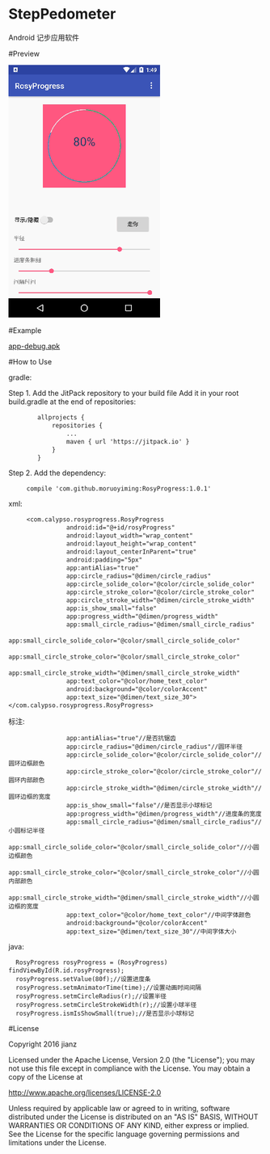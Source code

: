 # StepPedometer
Android 记步应用软件


#Preview

![image](https://github.com/moruoyiming/RosyProgress/blob/master/pics/device-2017-04-20-134955.gif?raw=true)

#Example

[app-debug.apk](https://github.com/moruoyiming/RosyProgress/raw/master/app-debug.apk)

#How to Use

gradle:

Step 1. Add the JitPack repository to your build file
        Add it in your root build.gradle at the end of repositories:

          	allprojects {
         		repositories {
         			...
         			maven { url 'https://jitpack.io' }
         		}
         	}

Step 2. Add the dependency:

         compile 'com.github.moruoyiming:RosyProgress:1.0.1'

xml:

         <com.calypso.rosyprogress.RosyProgress
                    android:id="@+id/rosyProgress"
                    android:layout_width="wrap_content"
                    android:layout_height="wrap_content"
                    android:layout_centerInParent="true"
                    android:padding="5px"
                    app:antiAlias="true"
                    app:circle_radius="@dimen/circle_radius"
                    app:circle_solide_color="@color/circle_solide_color"
                    app:circle_stroke_color="@color/circle_stroke_color"
                    app:circle_stroke_width="@dimen/circle_stroke_width"
                    app:is_show_small="false"
                    app:progress_width="@dimen/progress_width"
                    app:small_circle_radius="@dimen/small_circle_radius"
                    app:small_circle_solide_color="@color/small_circle_solide_color"
                    app:small_circle_stroke_color="@color/small_circle_stroke_color"
                    app:small_circle_stroke_width="@dimen/small_circle_stroke_width"
                    app:text_color="@color/home_text_color"
                    android:background="@color/colorAccent"
                    app:text_size="@dimen/text_size_30"></com.calypso.rosyprogress.RosyProgress>

标注:

                    app:antiAlias="true"//是否抗锯齿
                    app:circle_radius="@dimen/circle_radius"//圆环半径
                    app:circle_solide_color="@color/circle_solide_color"//圆环边框颜色
                    app:circle_stroke_color="@color/circle_stroke_color"//圆环内部颜色
                    app:circle_stroke_width="@dimen/circle_stroke_width"//圆环边框的宽度
                    app:is_show_small="false"//是否显示小球标记
                    app:progress_width="@dimen/progress_width"//进度条的宽度
                    app:small_circle_radius="@dimen/small_circle_radius"//小圆标记半径
                    app:small_circle_solide_color="@color/small_circle_solide_color"//小圆边框颜色
                    app:small_circle_stroke_color="@color/small_circle_stroke_color"//小圆内部颜色
                    app:small_circle_stroke_width="@dimen/small_circle_stroke_width"//小圆边框的宽度
                    app:text_color="@color/home_text_color"//中间字体颜色
                    android:background="@color/colorAccent"
                    app:text_size="@dimen/text_size_30"//中间字体大小

java:

      RosyProgress rosyProgress = (RosyProgress) findViewById(R.id.rosyProgress);
      rosyProgress.setValue(80f);//设置进度条
      rosyProgress.setmAnimatorTime(time);//设置动画时间间隔
      rosyProgress.setmCircleRadius(r);//设置半径
      rosyProgress.setmCircleStrokeWidth(r);//设置小球半径
      rosyProgress.ismIsShowSmall(true);//是否显示小球标记

#License

Copyright 2016 jianz

Licensed under the Apache License, Version 2.0 (the "License");
you may not use this file except in compliance with the License.
You may obtain a copy of the License at

   http://www.apache.org/licenses/LICENSE-2.0

Unless required by applicable law or agreed to in writing, software
distributed under the License is distributed on an "AS IS" BASIS,
WITHOUT WARRANTIES OR CONDITIONS OF ANY KIND, either express or implied.
See the License for the specific language governing permissions and
limitations under the License.